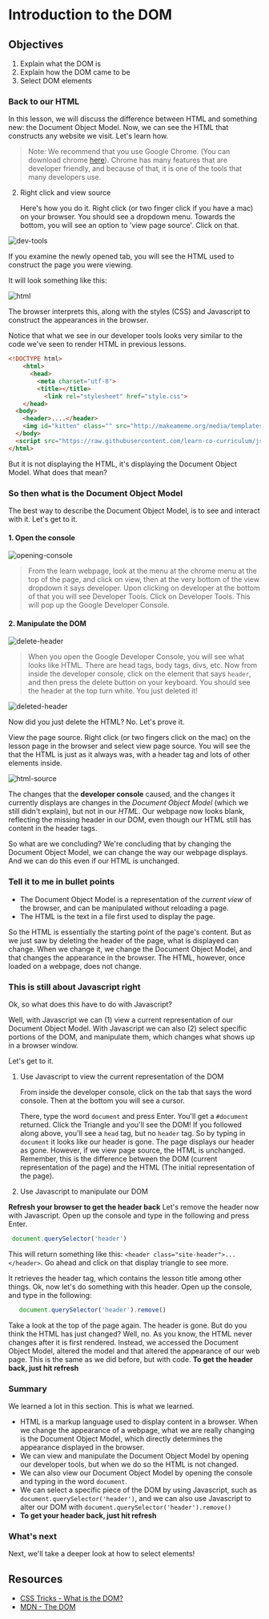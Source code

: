 # Introduction to the DOM

## Objectives

1. Explain what the DOM is
2. Explain how the DOM came to be
3. Select DOM elements

### Back to our HTML

In this lesson, we will discuss the difference between HTML and something new: the Document Object Model. Now, we can see the HTML that constructs any website we visit. Let's learn how.

> Note: We recommend that you use Google Chrome.  (You can download chrome [here](https://www.google.com/chrome/browser/desktop/index.html)). Chrome has many features that are developer friendly, and because of that, it is one of the tools that many developers use.


2. Right click and view source

	Here's how you do it. Right click (or two finger click if you have a mac) on your browser. You should see a dropdown menu. Towards the bottom, you will see an option to 'view page source'. Click on that.  

![dev-tools](https://s3.amazonaws.com/learn-verified/inspect-element.png)


If you examine the newly opened tab, you will see the HTML used to construct the page you were viewing.  

It will look something like this:

![html](https://s3.amazonaws.com/learn-verified/dom-dev-tools.png)

The browser interprets this, along with the styles (CSS) and Javascript to construct the appearances in the browser.  

Notice that what we see in our developer tools looks very similar to the code we've seen to render HTML in previous lessons. 

```html
<!DOCTYPE html>
	<html>
	  <head>
	    <meta charset="utf-8">
	    <title></title>
	      <link rel="stylesheet" href="style.css">
  	</head>
  <body>
    <header>....</header>
    <img id="kitten" class="" src="http://makeameme.org/media/templates/120/grumpy_cat.jpg" alt="" width="120" height="120">
  </body>
  <script src="https://raw.githubusercontent.com/learn-co-curriculum/js-and-the-web/master/spin.js" charset="utf-8"></script>
</html>

```

But it is not displaying the HTML, it's displaying the Document Object Model. What does that mean?

### So then what is the Document Object Model

The best way to describe the Document Object Model, is to see and interact with it. Let's get to it.

#### 1. Open the console 

![opening-console](https://s3.amazonaws.com/learn-verified/opening-console.gif)
	
> From the learn webpage, look at the menu at the chrome menu at the top of the page, and click on view, then at the very bottom of the view dropdown it says developer. Upon clicking on developer at the bottom of that you will see Developer Tools. Click on Developer Tools. This will pop up the Google Developer Console. 

#### 2. Manipulate the DOM

![delete-header](http://web-dev-readme-photos.s3.amazonaws.com/js/header-click.png)

> When you open the Google Developer Console, you will see what looks like HTML. There are head tags, body tags, divs, etc. Now from inside the developer console, click on the element that says `header`, and then press the delete button on your keyboard. You should see the header at the top turn white. You just deleted it!

![deleted-header](http://web-dev-readme-photos.s3.amazonaws.com/js/deleted-header.png)

Now did you just delete the HTML? No. Let's prove it. 

View the page source. Right click (or two fingers click on the mac) on the lesson page in the browser and select view page source. You will see the that the HTML is just as it always was, with a header tag and lots of other elements inside.  

![html-source](https://s3.amazonaws.com/learn-verified/html-javascript-lesson.png)

The changes that the **developer console** caused, and the changes it currently displays are changes in the *Document Object Model* (which we still didn't explain), but not in our *HTML*. Our webpage now looks blank, reflecting the missing header in our DOM, even though our HTML still has content in the header tags.  

So what are we concluding? We're concluding that by changing the Document Object Model, we can change the way our webpage displays. And we can do this even if our HTML is unchanged.  

### Tell it to me in bullet points

  * The Document Object Model is a representation of the *current view* of the browser, and can be manipulated without reloading a page.  
  * The HTML is the text in a file first used to display the page.

So the HTML is essentially the starting point of the page's content. But as we just saw by deleting the header of the page, what is displayed can change. When we change it, we change the Document Object Model, and that changes the appearance in the browser. The HTML, however, once loaded on a webpage, does not change.  

### This is still about Javascript right

Ok, so what does this have to do with Javascript?  

Well, with Javascript we can (1) view a current representation of our Document Object Model. With Javascript we can also (2) select specific portions of the DOM, and manipulate them, which changes what shows up in a browser window. 

Let's get to it. 

1. Use Javascript to view the current representation of the DOM

	From inside the developer console, click on the tab that says the word console. Then at the bottom you will see a cursor.  
	
	There, type the word `document` and press Enter. You'll get a `#document` returned. Click the Triangle and you'll see the DOM! If you followed along above, you'll see a `head` tag, but no `header` tag. So by typing in `document` it looks like our header is gone. The page displays our header as gone. However, if we view page source, the HTML is unchanged. Remember, this is the difference between the DOM (current representation of the page) and the HTML (The initial representation of the page).

2. Use Javascript to manipulate our DOM

**Refresh your browser to get the header back** Let's remove the header now with Javascript. Open up the console and type in the following and press Enter.

  ```javascript
   document.querySelector('header')
  ```
  
This will return something like this: `<header class="site-header">...</header>`. Go ahead and click on that display triangle to see more.

It retrieves the header tag, which contains the lesson title among other things. Ok, now let's do something with this header. Open up the console, and type in the following:

```javascript
   document.querySelector('header').remove()
```

Take a look at the top of the page again. The header is gone. But do you think the HTML has just changed? Well, no. As you know, the HTML never changes after it is first rendered. Instead, we accessed the Document Object Model, altered the model and that altered the appearance of our web page. This is the same as we did before, but with code. **To get the header back, just hit refresh**

### Summary

We learned a lot in this section. This is what we learned.  

* HTML is a markup language used to display content in a browser. When we change the appearance of a webpage, what we are really changing is the Document Object Model, which directly determines the appearance displayed in the browser.  
* We can view and manipulate the Document Object Model by opening our developer tools, but when we do so the HTML is not changed.  
* We can also view our Document Object Model by opening the console and typing in the word `document`.
* We can select a specific piece of the DOM by using Javascript, such as `document.querySelector('header')`, and we can also use Javascript to alter our DOM with `document.querySelector('header').remove()`
* **To get your header back, just hit refresh**


### What's next 

Next, we'll take a deeper look at how to select elements!

## Resources

- [CSS Tricks - What is the DOM?](https://css-tricks.com/dom/)
- [MDN - The DOM](https://developer.mozilla.org/en-US/docs/Web/API/Document_Object_Model/Introduction)


